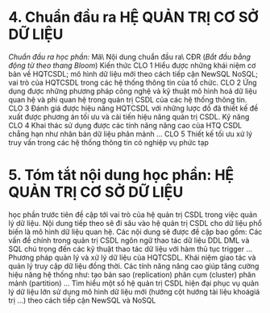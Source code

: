# 4. Chuẩn đầu ra HỆ QUẢN TRỊ CƠ SỞ DỮ LIỆU
*Chuẩn đầu ra học phần:* Mã\ Nội dung chuẩn đầu ra\ CĐR (*Bắt đầu bằng động từ theo thang Bloom*) Kiến thức CLO 1 Hiểu được những khái niệm cơ bản về HQTCSDL; mô hình dữ liệu mới theo cách tiếp cận NewSQL NoSQL; vai trò của HQTCSDL trong các hệ thống thông tin của tổ chức. CLO 2 Ứng dụng được những phương pháp công nghệ và kỹ thuật mô hình hoá dữ liệu quan hệ và phi quan hệ trong quản trị CSDL của các hệ thống thông tin. CLO 3 Đánh giá được hiệu năng HQTCSDL với những lược đồ đã thiết kế đề xuất được phương án tối ưu và cải tiến hiệu năng quản trị CSDL. Kỹ năng CLO 4 Khai thác sử dụng được các tính năng nâng cao của HTQ CSDL chẳng hạn như nhân bản dữ liệu phân mảnh ... CLO 5 Thiết kế tối ưu xử lý truy vấn trong các hệ thống thông tin có nghiệp vụ phức tạp
# 5. Tóm tắt nội dung học phần: HỆ QUẢN TRỊ CƠ SỞ DỮ LIỆU
học phần trước tiên đề cập tới vai trò của hệ quản trị CSDL trong việc
quản lý dữ liệu. Nội dung tiếp theo sẽ đi sâu vào hệ quản trị CSDL cho
dữ liệu phổ biến là mô hình dữ liệu quan hệ. Các nội dung sẽ được đề cập
bao gồm: Các vấn đề chính trong quản trị CSDL ngôn ngữ thao tác dữ liệu DDL DML và SQL chú trọng đến các kỹ thuật thao tác dữ liệu với hàm thủ tục trigger ... Phương pháp quản lý và xử lý dữ liệu của HQTCSDL. Khái niệm giao tác và quản lý truy cập dữ liệu đồng thời. Các tính năng nâng cao giúp tăng cường hiệu năng hệ thống như: tạo bản sao (replication) phân cụm (cluster) phân mảnh (partition) \... Tìm hiểu một số hệ quản trị CSDL hiện đại phục vụ quản lý dữ liệu lớn sử dụng mô hình dữ liệu mới (hướng cột hướng tài liệu khoágiá trị ...) theo cách tiếp cận NewSQL và NoSQL
